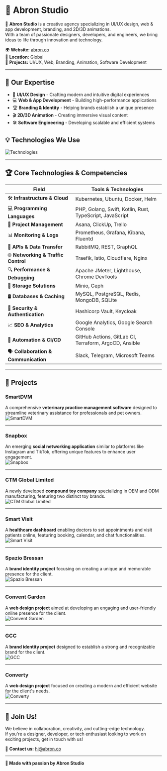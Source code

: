 # 🌟 Abron Studio

🚀 **Abron Studio** is a creative agency specializing in UI/UX design, web & app development, branding, and 2D/3D animations.  
With a team of passionate designers, developers, and engineers, we bring ideas to life through innovation and technology.

🌍 **Website:** [abron.co](https://abron.co)  
📍 **Location:** Global  
💼 **Projects:** UI/UX, Web, Branding, Animation, Software Development  

---

## 📌 Our Expertise
- 🎨 **UI/UX Design** - Crafting modern and intuitive digital experiences  
- 💻 **Web & App Development** - Building high-performance applications  
- 🏆 **Branding & Identity** - Helping brands establish a unique presence  
- 🎬 **2D/3D Animation** - Creating immersive visual content  
- 🛠 **Software Engineering** - Developing scalable and efficient systems  

## 💡 Technologies We Use
![Technologies](https://skillicons.dev/icons?i=swift,php,laravel,android,kotlin,flutter,rust,go,mysql,mongodb,redis,wordpress)

---

## 🏆 Core Technologies & Competencies

| **Field** | **Tools & Technologies** |
|-----------|--------------------------|
| 🛠 **Infrastructure & Cloud** | Kubernetes, Ubuntu, Docker, Helm |
| 💻 **Programming Languages** | PHP, Golang, Swift, Kotlin, Rust, TypeScript, JavaScript |
| 📂 **Project Management** | Asana, ClickUp, Trello |
| 📊 **Monitoring & Logs** | Prometheus, Grafana, Kibana, Fluentd |
| 🔗 **APIs & Data Transfer** | RabbitMQ, REST, GraphQL |
| 🌐 **Networking & Traffic Control** | Traefik, Istio, Cloudflare, Nginx |
| 🔍 **Performance & Debugging** | Apache JMeter, Lighthouse, Chrome DevTools |
| 📁 **Storage Solutions** | Minio, Ceph |
| 🛢 **Databases & Caching** | MySQL, PostgreSQL, Redis, MongoDB, SQLite |
| 🔐 **Security & Authentication** | Hashicorp Vault, Keycloak |
| 📈 **SEO & Analytics** | Google Analytics, Google Search Console |
| 🔄 **Automation & CI/CD** | GitHub Actions, GitLab CI, Terraform, ArgoCD, Ansible |
| 🗣 **Collaboration & Communication** | Slack, Telegram, Microsoft Teams |

---

## 🚀 Projects

### **SmartDVM**
A comprehensive **veterinary practice management software** designed to streamline veterinary assistance for professionals and pet owners.  
![SmartDVM](https://abron.co/images/projects/smartdvm.jpg)

---

### **Snapbox**
An emerging **social networking application** similar to platforms like Instagram and TikTok, offering unique features to enhance user engagement.  
![Snapbox](https://abron.co/images/projects/snapbox.jpg)

---

### **CTM Global Limited**
A newly developed **compound toy company** specializing in OEM and ODM manufacturing, featuring two distinct toy brands.  
![CTM Global Limited](https://abron.co/images/projects/ctm-global-limited.jpg)

---

### **Smart Visit**
A **healthcare dashboard** enabling doctors to set appointments and visit patients online, featuring booking, calendar, and chat functionalities.  
![Smart Visit](https://abron.co/images/projects/smart-visit.jpg)

---

### **Spazio Bressan**
A **brand identity project** focusing on creating a unique and memorable presence for the client.  
![Spazio Bressan](https://abron.co/images/projects/spazio-bressan.jpg)

---

### **Convent Garden**
A **web design project** aimed at developing an engaging and user-friendly online presence for the client.  
![Convent Garden](https://abron.co/images/projects/convent-garden.jpg)

---

### **GCC**
A **brand identity project** designed to establish a strong and recognizable brand for the client.  
![GCC](https://abron.co/images/projects/gcc.jpg)

---

### **Converty**
A **web design project** focused on creating a modern and efficient website for the client's needs.  
![Converty](https://abron.co/images/projects/converty.jpg)

---

## 🤝 Join Us!
We believe in collaboration, creativity, and cutting-edge technology.  
If you're a designer, developer, or tech enthusiast looking to work on exciting projects, get in touch with us!

🔗 **Contact us:** [hi@abron.co](mailto:hi@abron.co)

---
**💖 Made with passion by Abron Studio**
